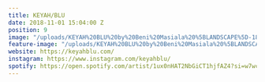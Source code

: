 ```yaml
---
title: KEYAH/BLU
date: 2018-11-01 15:04:00 Z
position: 9
image: "/uploads/KEYAH%20BLU%20by%20Beni%20Masiala%20%5BLANDSCAPE%5D-18a706.jpg"
feature-image: "/uploads/KEYAH%20BLU%20by%20Beni%20Masiala%20%5BLANDSCAPE%5D-027d43.jpg"
website: https://keyahblu.com/
instagram: https://www.instagram.com/keyahblu/
spotify: https://open.spotify.com/artist/1ux0nHAT2NbGiCT1hjfAZ4?si=w7wcyqeERleRF2TUO-Mbjw
---
```


